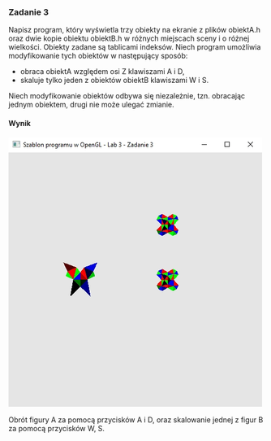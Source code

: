 ### Zadanie 3

Napisz program, który wyświetla trzy obiekty na ekranie z plików obiektA.h oraz dwie kopie obiektu obiektB.h w różnych miejscach sceny i o różnej wielkości. Obiekty zadane są tablicami indeksów. Niech program umożliwia modyfikowanie tych obiektów w następujący sposób:

- obraca obiektA względem osi Z klawiszami A i D,
- skaluje tylko jeden z obiektów obiektB klawiszami W i S.

Niech modyfikowanie obiektów odbywa się niezależnie, tzn. obracając jednym obiektem, drugi nie może ulegać zmianie.

#### Wynik

![Screen1](Screen1.gif)

Obrót figury A za pomocą przycisków A i D, oraz skalowanie jednej z figur B za pomocą przycisków W, S.